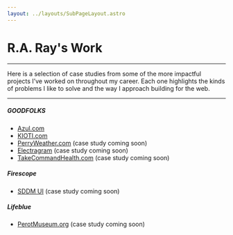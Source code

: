 ```yaml
---
layout: ../layouts/SubPageLayout.astro
---
```


# R.A. Ray's Work

---

Here is a selection of case studies from some of the more impactful projects I’ve worked on throughout my career. Each one highlights the kinds of problems I like to solve and the way I approach building for the web.

---

##### GOODFOLKS
- [Azul.com](/work/azul/)
- [KIOTI.com](/work/kioti)
- [PerryWeather.com](https://perryweather.com/) (case study coming soon)
- [Electragram](https://www.vogue.com/article/electragram-online-stationery-company-anna-carter) (case study coming soon)
- [TakeCommandHealth.com](https://takecommandhealth.com/) (case study coming soon)

##### Firescope
- [SDDM UI](https://help.matrix42.com/020_ESM/40_FireScope/20_SDDM/User_Guide/Intro_to_SDDM) (case study coming soon)

##### Lifeblue
- [PerotMuseum.org](https://perotmuseum.org/) (case study coming soon)
